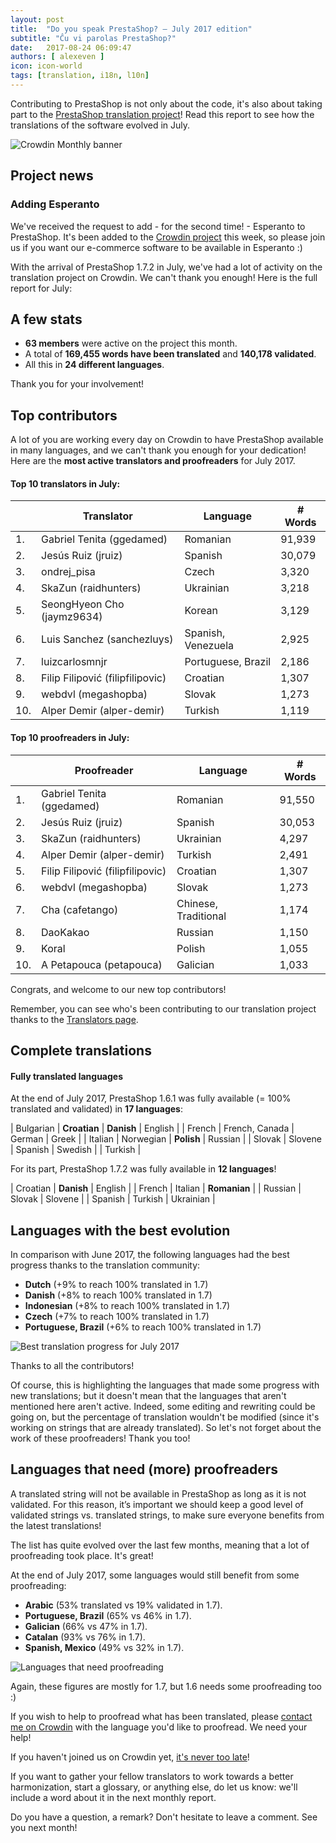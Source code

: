 ```yaml
---
layout: post
title:  "Do you speak PrestaShop? – July 2017 edition"
subtitle: "Ĉu vi parolas PrestaShop?"
date:   2017-08-24 06:09:47
authors: [ alexeven ]
icon: icon-world
tags: [translation, i18n, l10n]
---
```


Contributing to PrestaShop is not only about the code, it's also about taking part to the [PrestaShop translation project](https://crowdin.com/project/prestashop-official)! Read this report to see how the translations of the software evolved in July.

![Crowdin Monthly banner](/assets/images/2017/04/DYSpeakPS.jpg)

## Project news

### Adding Esperanto

We've received the request to add - for the second time! - Esperanto to PrestaShop.
It's been added to the [Crowdin project](https://crowdin.com/project/prestashop-official/eo#) this week, so please join us if you want our e-commerce software to be available in Esperanto :)

With the arrival of PrestaShop 1.7.2 in July, we've had a lot of activity on the translation project on Crowdin. We can't thank you enough! Here is the full report for July:

## A few stats

* **63 members** were active on the project this month.
* A total of **169,455 words have been translated** and **140,178 validated**.
* All this in **24 different languages**.

Thank you for your involvement!


## Top contributors

A lot of you are working every day on Crowdin to have PrestaShop available in many languages, and we can't thank you enough for your dedication! Here are the **most active translators and proofreaders** for July 2017.

#### Top 10 translators in July:

| |Translator | Language | # Words
|-|---------- | -------- | ----------------
 1. | Gabriel Tenita (ggedamed) | Romanian | 91,939
 2. | Jesús Ruiz (jruiz) | Spanish | 30,079
 3. | ondrej_pisa | Czech | 3,320
 4. | SkaZun (raidhunters) | Ukrainian | 3,218
 5. | SeongHyeon Cho (jaymz9634) | Korean | 3,129
 6. | Luis Sanchez (sanchezluys) | Spanish, Venezuela | 2,925
 7. | luizcarlosmnjr | Portuguese, Brazil | 2,186
 8. | Filip Filipović (filipfilipovic) | Croatian | 1,307
 9. | webdvl (megashopba) | Slovak | 1,273
10. | Alper Demir (alper-demir) | Turkish | 1,119


#### Top 10 proofreaders in July:

| | Proofreader | Language | # Words
|-| ---------- | -------- | ----------------
 1. | Gabriel Tenita (ggedamed) | Romanian | 91,550
 2. | Jesús Ruiz (jruiz) | Spanish | 30,053
 3. | SkaZun (raidhunters) | Ukrainian | 4,297
 4. | Alper Demir (alper-demir) | Turkish | 2,491
 5. | Filip Filipović (filipfilipovic) | Croatian | 1,307
 6. | webdvl (megashopba) | Slovak | 1,273
 7. | Cha (cafetango) | Chinese, Traditional | 1,174
 8. | DaoKakao | Russian | 1,150
 9. | Koral | Polish | 1,055
10. | A Petapouca (petapouca) | Galician | 1,033

Congrats, and welcome to our new top contributors!

Remember, you can see who's been contributing to our translation project thanks to the [Translators page](http://translators.prestashop.com/).


## Complete translations

#### Fully translated languages

At the end of July 2017, PrestaShop 1.6.1 was fully available (= 100% translated and validated) in **17 languages**:

| Bulgarian | **Croatian** | **Danish** | English |
|  French | French, Canada | German | Greek |
|  Italian | Norwegian | **Polish** | Russian |
| Slovak | Slovene | Spanish | Swedish |
| Turkish |

For its part, PrestaShop 1.7.2 was fully available in **12 languages**!

| Croatian | **Danish** | English |
| French | Italian |  **Romanian** |
| Russian | Slovak | Slovene |
| Spanish | Turkish | Ukrainian |


## Languages with the best evolution

In comparison with June 2017, the following languages had the best progress thanks to the translation community:

* **Dutch** (+9% to reach 100% translated in 1.7)
* **Danish** (+8% to reach 100% translated in 1.7)
* **Indonesian** (+8% to reach 100% translated in 1.7)
* **Czech** (+7% to reach 100% translated in 1.7)
* **Portuguese, Brazil** (+6% to reach 100% translated in 1.7)

![Best translation progress for July 2017](/assets/images/2017/08/Build_Crowdin_progress_July17.png)

Thanks to all the contributors!

Of course, this is highlighting the languages that made some progress with new translations; but it doesn't mean that the languages that aren't mentioned here aren't active. Indeed, some editing and rewriting could be going on, but the percentage of translation wouldn't be modified (since it's working on strings that are already translated). So let's not forget about the work of these proofreaders! Thank you too!

## Languages that need (more) proofreaders

A translated string will not be available in PrestaShop as long as it is not validated. For this reason, it’s important we should keep a good level of validated strings vs. translated strings, to make sure everyone benefits from the latest translations!

The list has quite evolved over the last few months, meaning that a lot of proofreading took place. It's great!

At the end of July 2017, some languages would still benefit from some proofreading:

* **Arabic** (53% translated vs 19% validated in 1.7).
* **Portuguese, Brazil** (65% vs 46% in 1.7).
* **Galician** (66% vs 47% in 1.7).
* **Catalan** (93% vs 76% in 1.7).
* **Spanish, Mexico** (49% vs 32% in 1.7).


![Languages that need proofreading](/assets/images/2017/08/Build_Crowdin_proofreading_July17.png)

Again, these figures are mostly for 1.7, but 1.6 needs some proofreading too :)

If you wish to help to proofread what has been translated, please [contact me on Crowdin](https://crowdin.com/profile/alex-even) with the language you'd like to proofread. We need your help!

If you haven't joined us on Crowdin yet, [it's never too late](https://crowdin.com/project/prestashop-official)!

If you want to gather your fellow translators to work towards a better harmonization, start a glossary, or anything else, do let us know: we'll include a word about it in the next monthly report.

Do you have a question, a remark? Don't hesitate to leave a comment. See you next month!

